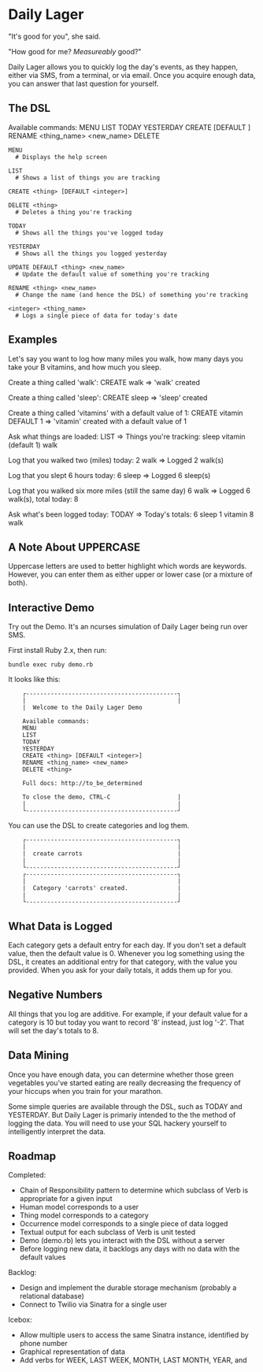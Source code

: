 Daily Lager
===========

"It's good for you", she said. 

"How good for me? *Measureably* good?"

Daily Lager allows you to quickly log the day's events, as they
happen, either via SMS, from a terminal, or via email. 
Once you acquire enough data, you can answer that last 
question for yourself.



The DSL
-------
  Available commands:
        MENU
        LIST
        TODAY
        YESTERDAY
        CREATE <thing> [DEFAULT <integer>]
        RENAME <thing_name> <new_name>
        DELETE <thing>


    MENU 
      # Displays the help screen

    LIST 
      # Shows a list of things you are tracking

    CREATE <thing> [DEFAULT <integer>]

    DELETE <thing> 
      # Deletes a thing you're tracking

    TODAY 
      # Shows all the things you've logged today

    YESTERDAY 
      # Shows all the things you logged yesterday

    UPDATE DEFAULT <thing> <new_name>
      # Update the default value of something you're tracking

    RENAME <thing> <new_name>
      # Change the name (and hence the DSL) of something you're tracking

    <integer> <thing_name> 
      # Logs a single piece of data for today's date


Examples
--------
Let's say you want to log how many miles you walk, how many days
you take your B vitamins, and how much you sleep.

Create a thing called 'walk':
  CREATE walk 
    => 'walk' created

Create a thing called 'sleep':
  CREATE sleep
    => 'sleep' created

Create a thing called 'vitamins' with a default value of 1:
  CREATE vitamin DEFAULT 1
    => 'vitamin' created with a default value of 1

Ask what things are loaded:
  LIST
    => Things you're tracking:
       sleep
       vitamin (default 1)
       walk 

Log that you walked two (miles) today:
  2 walk
    => Logged 2 walk(s) 

Log that you slept 6 hours today:
  6 sleep
    => Logged 6 sleep(s)

Log that you walked six more miles (still the same day)
  6 walk
    => Logged 6 walk(s), total today: 8

Ask what's been logged today:
  TODAY
    =>  Today's totals:
        6 sleep
        1 vitamin
        8 walk

A Note About UPPERCASE
----------------------

Uppercase letters are used to better highlight which words are keywords. 
However, you can enter them as either upper or lower case (or a mixture of both).

Interactive Demo
---------------------------------------

Try out the Demo. It's an ncurses simulation of Daily Lager being run over SMS. 

First install Ruby 2.x, then run:

    bundle exec ruby demo.rb

It looks like this:

        ┌-------------------------------------------┐
        |                                           |
        |  Welcome to the Daily Lager Demo

        Available commands:
        MENU
        LIST
        TODAY
        YESTERDAY
        CREATE <thing> [DEFAULT <integer>]
        RENAME <thing_name> <new_name>
        DELETE <thing>

        Full docs: http://to_be_determined

        To close the demo, CTRL-C                   |
        |                                           |
        └-------------------------------------------┘

You can use the DSL to create categories and log them.

        ┌-------------------------------------------┐
        |                                           |
        |  create carrots                           |
        |                                           |
        └-------------------------------------------┘
        ┌-------------------------------------------┐
        |                                           |
        |  Category 'carrots' created.              |
        |                                           |
        └-------------------------------------------┘


What Data is Logged
-------------------

Each category gets a default entry for each day. If you 
don't set a default value, then the default value is 0.
Whenever you log something using the DSL, it creates
an additional entry for that category, with the value
you provided. When you ask for your daily totals, it
adds them up for you. 


Negative Numbers
----------------

All things that you log are additive. For example, if your 
default value for a category is 10 but today you want to record
'8' instead, just log '-2'. That will set the day's totals to 8.


Data Mining
-----------

Once you have enough data, you can determine whether those green 
vegetables you've started eating are really decreasing the 
frequency of your hiccups when you train for your marathon.

Some simple queries are available through the DSL, such as
TODAY and YESTERDAY. But Daily Lager is primariy intended to
the the method of logging the data. You will need to use your
SQL hackery yourself to intelligently interpret the data.


Roadmap
--------------

Completed:

  * Chain of Responsibility pattern to determine which subclass of Verb is appropriate for a given input
  * Human model corresponds to a user
  * Thing model corresponds to a category
  * Occurrence model corresponds to a single piece of data logged
  * Textual output for each subclass of Verb is unit tested
  * Demo (demo.rb) lets you interact with the DSL without a server
  * Before logging new data, it backlogs any days with no data 
    with the default values

Backlog:

  * Design and implement the durable storage mechanism (probably a 
    relational database)
  * Connect to Twilio via Sinatra for a single user

Icebox:
  
  * Allow multiple users to access the same Sinatra instance, 
    identified by phone number 
  * Graphical representation of data
  * Add verbs for WEEK, LAST WEEK, MONTH, LAST MONTH, YEAR, and <year>


